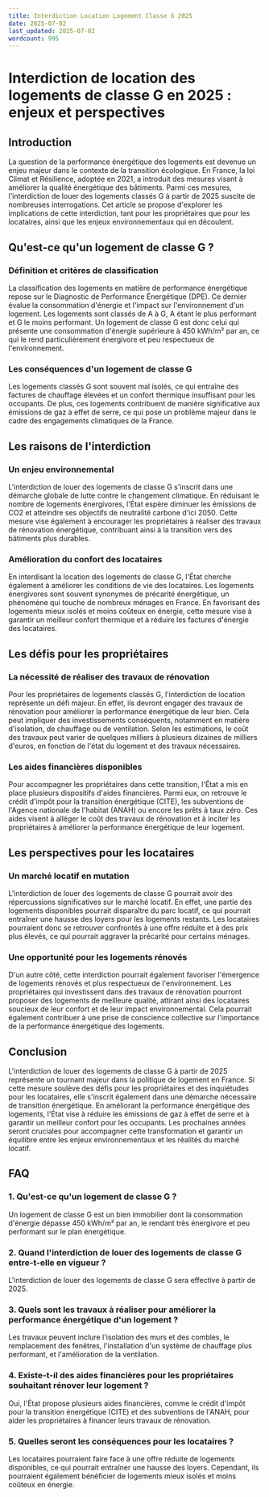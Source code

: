 ```yaml
---
title: Interdiction Location Logement Classe G 2025
date: 2025-07-02
last_updated: 2025-07-02
wordcount: 995
---
```


# Interdiction de location des logements de classe G en 2025 : enjeux et perspectives

## Introduction

La question de la performance énergétique des logements est devenue un enjeu majeur dans le contexte de la transition écologique. En France, la loi Climat et Résilience, adoptée en 2021, a introduit des mesures visant à améliorer la qualité énergétique des bâtiments. Parmi ces mesures, l'interdiction de louer des logements classés G à partir de 2025 suscite de nombreuses interrogations. Cet article se propose d'explorer les implications de cette interdiction, tant pour les propriétaires que pour les locataires, ainsi que les enjeux environnementaux qui en découlent.

## Qu'est-ce qu'un logement de classe G ?

### Définition et critères de classification

La classification des logements en matière de performance énergétique repose sur le Diagnostic de Performance Énergétique (DPE). Ce dernier évalue la consommation d'énergie et l'impact sur l'environnement d'un logement. Les logements sont classés de A à G, A étant le plus performant et G le moins performant. Un logement de classe G est donc celui qui présente une consommation d'énergie supérieure à 450 kWh/m² par an, ce qui le rend particulièrement énergivore et peu respectueux de l'environnement.

### Les conséquences d'un logement de classe G

Les logements classés G sont souvent mal isolés, ce qui entraîne des factures de chauffage élevées et un confort thermique insuffisant pour les occupants. De plus, ces logements contribuent de manière significative aux émissions de gaz à effet de serre, ce qui pose un problème majeur dans le cadre des engagements climatiques de la France.

## Les raisons de l'interdiction

### Un enjeu environnemental

L'interdiction de louer des logements de classe G s'inscrit dans une démarche globale de lutte contre le changement climatique. En réduisant le nombre de logements énergivores, l'État espère diminuer les émissions de CO2 et atteindre ses objectifs de neutralité carbone d'ici 2050. Cette mesure vise également à encourager les propriétaires à réaliser des travaux de rénovation énergétique, contribuant ainsi à la transition vers des bâtiments plus durables.

### Amélioration du confort des locataires

En interdisant la location des logements de classe G, l'État cherche également à améliorer les conditions de vie des locataires. Les logements énergivores sont souvent synonymes de précarité énergétique, un phénomène qui touche de nombreux ménages en France. En favorisant des logements mieux isolés et moins coûteux en énergie, cette mesure vise à garantir un meilleur confort thermique et à réduire les factures d'énergie des locataires.

## Les défis pour les propriétaires

### La nécessité de réaliser des travaux de rénovation

Pour les propriétaires de logements classés G, l'interdiction de location représente un défi majeur. En effet, ils devront engager des travaux de rénovation pour améliorer la performance énergétique de leur bien. Cela peut impliquer des investissements conséquents, notamment en matière d'isolation, de chauffage ou de ventilation. Selon les estimations, le coût des travaux peut varier de quelques milliers à plusieurs dizaines de milliers d'euros, en fonction de l'état du logement et des travaux nécessaires.

### Les aides financières disponibles

Pour accompagner les propriétaires dans cette transition, l'État a mis en place plusieurs dispositifs d'aides financières. Parmi eux, on retrouve le crédit d'impôt pour la transition énergétique (CITE), les subventions de l'Agence nationale de l'habitat (ANAH) ou encore les prêts à taux zéro. Ces aides visent à alléger le coût des travaux de rénovation et à inciter les propriétaires à améliorer la performance énergétique de leur logement.

## Les perspectives pour les locataires

### Un marché locatif en mutation

L'interdiction de louer des logements de classe G pourrait avoir des répercussions significatives sur le marché locatif. En effet, une partie des logements disponibles pourrait disparaître du parc locatif, ce qui pourrait entraîner une hausse des loyers pour les logements restants. Les locataires pourraient donc se retrouver confrontés à une offre réduite et à des prix plus élevés, ce qui pourrait aggraver la précarité pour certains ménages.

### Une opportunité pour les logements rénovés

D'un autre côté, cette interdiction pourrait également favoriser l'émergence de logements rénovés et plus respectueux de l'environnement. Les propriétaires qui investissent dans des travaux de rénovation pourront proposer des logements de meilleure qualité, attirant ainsi des locataires soucieux de leur confort et de leur impact environnemental. Cela pourrait également contribuer à une prise de conscience collective sur l'importance de la performance énergétique des logements.

## Conclusion

L'interdiction de louer des logements de classe G à partir de 2025 représente un tournant majeur dans la politique de logement en France. Si cette mesure soulève des défis pour les propriétaires et des inquiétudes pour les locataires, elle s'inscrit également dans une démarche nécessaire de transition énergétique. En améliorant la performance énergétique des logements, l'État vise à réduire les émissions de gaz à effet de serre et à garantir un meilleur confort pour les occupants. Les prochaines années seront cruciales pour accompagner cette transformation et garantir un équilibre entre les enjeux environnementaux et les réalités du marché locatif.

## FAQ

### 1. Qu'est-ce qu'un logement de classe G ?

Un logement de classe G est un bien immobilier dont la consommation d'énergie dépasse 450 kWh/m² par an, le rendant très énergivore et peu performant sur le plan énergétique.

### 2. Quand l'interdiction de louer des logements de classe G entre-t-elle en vigueur ?

L'interdiction de louer des logements de classe G sera effective à partir de 2025.

### 3. Quels sont les travaux à réaliser pour améliorer la performance énergétique d'un logement ?

Les travaux peuvent inclure l'isolation des murs et des combles, le remplacement des fenêtres, l'installation d'un système de chauffage plus performant, et l'amélioration de la ventilation.

### 4. Existe-t-il des aides financières pour les propriétaires souhaitant rénover leur logement ?

Oui, l'État propose plusieurs aides financières, comme le crédit d'impôt pour la transition énergétique (CITE) et des subventions de l'ANAH, pour aider les propriétaires à financer leurs travaux de rénovation.

### 5. Quelles seront les conséquences pour les locataires ?

Les locataires pourraient faire face à une offre réduite de logements disponibles, ce qui pourrait entraîner une hausse des loyers. Cependant, ils pourraient également bénéficier de logements mieux isolés et moins coûteux en énergie.